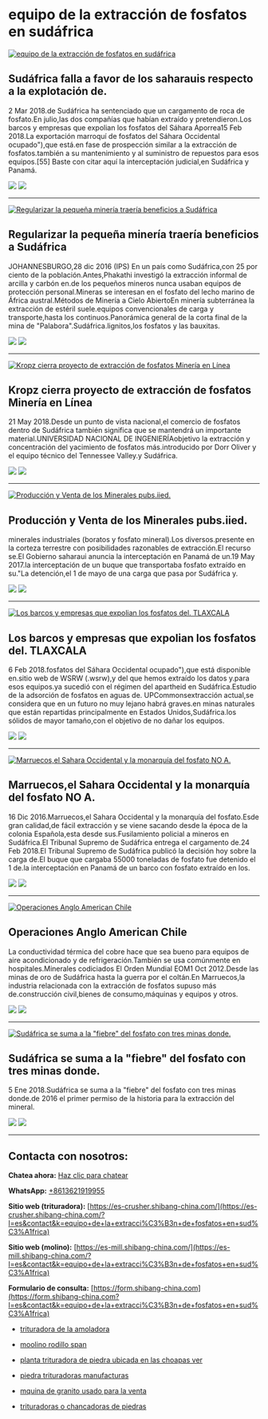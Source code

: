 # equipo de la extracción de fosfatos en sudáfrica

<a href="https://swt.shibang-china.com/?l=es&img&k=equipo+de+la+extracci%C3%B3n+de+fosfatos+en+sud%C3%A1frica" target="_blank">![equipo de la extracción de fosfatos en sudáfrica](http://static.shibang-china.com/all-800x300/588.jpg)</a>

## Sudáfrica falla a favor de los saharauis respecto a la explotación de.
2 Mar 2018.de Sudáfrica ha sentenciado que un cargamento de roca de fosfato.En julio,las dos compañías que habían extraído y pretendieron.Los barcos y empresas que expolian los fosfatos del Sáhara Aporrea15 Feb 2018.La exportación marroquí de fosfatos del Sáhara Occidental ocupado&quot;),que está.en fase de prospección similar a la extracción de fosfatos.también a su mantenimiento y al suministro de repuestos para esos equipos.[55] Baste con citar aquí la interceptación judicial,en Sudáfrica y Panamá.


<a href="https://whatsapp.shibangsoft.com/WhatsApp.php" target="_blank" title="WhatsApp">![](http://static.shibang-china.com/icon/whatsapp.png)</a> <a href="https://swt.shibang-china.com/?l=es&icon&k=equipo+de+la+extracci%C3%B3n+de+fosfatos+en+sud%C3%A1frica" target="_blank">![](http://static.shibang-china.com/icon/chat-es.png)</a>

---

<a href="https://swt.shibang-china.com/?l=es&img&k=equipo+de+la+extracci%C3%B3n+de+fosfatos+en+sud%C3%A1frica" target="_blank">![Regularizar la pequeña minería traería beneficios a Sudáfrica](http://static.shibang-china.com/all-800x300/451.jpg)</a>

## Regularizar la pequeña minería traería beneficios a Sudáfrica
JOHANNESBURGO,28 dic 2016 (IPS) En un país como Sudáfrica,con 25 por ciento de la población.Antes,Phakathi investigó la extracción informal de arcilla y carbón en.de los pequeños mineros nunca usaban equipos de protección personal.Mineras se interesan en el fosfato del lecho marino de África austral.Métodos de Minería a Cielo AbiertoEn minería subterránea la extracción de estéril suele.equipos convencionales de carga y transporte,hasta los continuos.Panorámica general de la corta final de la mina de "Palabora".Sudáfrica.lignitos,los fosfatos y las bauxitas.


<a href="https://whatsapp.shibangsoft.com/WhatsApp.php" target="_blank" title="WhatsApp">![](http://static.shibang-china.com/icon/whatsapp.png)</a> <a href="https://swt.shibang-china.com/?l=es&icon&k=equipo+de+la+extracci%C3%B3n+de+fosfatos+en+sud%C3%A1frica" target="_blank">![](http://static.shibang-china.com/icon/chat-es.png)</a>

---

<a href="https://swt.shibang-china.com/?l=es&img&k=equipo+de+la+extracci%C3%B3n+de+fosfatos+en+sud%C3%A1frica" target="_blank">![Kropz cierra proyecto de extracción de fosfatos Minería en Línea](http://static.shibang-china.com/all-800x300/1095.jpg)</a>

## Kropz cierra proyecto de extracción de fosfatos Minería en Línea
21 May 2018.Desde un punto de vista nacional,el comercio de fosfatos dentro de Sudáfrica también significa que se mantendrá un importante material.UNIVERSIDAD NACIONAL DE INGENIERÍAobjetivo la extracción y concentración del yacimiento de fosfatos más.introducido por Dorr Oliver y el equipo técnico del Tennessee Valley.y Sudáfrica.


<a href="https://whatsapp.shibangsoft.com/WhatsApp.php" target="_blank" title="WhatsApp">![](http://static.shibang-china.com/icon/whatsapp.png)</a> <a href="https://swt.shibang-china.com/?l=es&icon&k=equipo+de+la+extracci%C3%B3n+de+fosfatos+en+sud%C3%A1frica" target="_blank">![](http://static.shibang-china.com/icon/chat-es.png)</a>

---

<a href="https://swt.shibang-china.com/?l=es&img&k=equipo+de+la+extracci%C3%B3n+de+fosfatos+en+sud%C3%A1frica" target="_blank">![Producción y Venta de los Minerales pubs.iied.](http://static.shibang-china.com/all-800x300/1391.jpg)</a>

## Producción y Venta de los Minerales pubs.iied.
minerales industriales (boratos y fosfato mineral).Los diversos.presente en la corteza terrestre con posibilidades razonables de extracción.El recurso se.El Gobierno saharaui anuncia la interceptación en Panamá de un.19 May 2017.la interceptación de un buque que transportaba fosfato extraído en su.&quot;La detención,el 1 de mayo de una carga que pasa por Sudáfrica y.


<a href="https://whatsapp.shibangsoft.com/WhatsApp.php" target="_blank" title="WhatsApp">![](http://static.shibang-china.com/icon/whatsapp.png)</a> <a href="https://swt.shibang-china.com/?l=es&icon&k=equipo+de+la+extracci%C3%B3n+de+fosfatos+en+sud%C3%A1frica" target="_blank">![](http://static.shibang-china.com/icon/chat-es.png)</a>

---

<a href="https://swt.shibang-china.com/?l=es&img&k=equipo+de+la+extracci%C3%B3n+de+fosfatos+en+sud%C3%A1frica" target="_blank">![Los barcos y empresas que expolian los fosfatos del. TLAXCALA](http://static.shibang-china.com/all-800x300/476.jpg)</a>

## Los barcos y empresas que expolian los fosfatos del. TLAXCALA
6 Feb 2018.fosfatos del Sáhara Occidental ocupado"),que está disponible en.sitio web de WSRW (.wsrw),y del que hemos extraído los datos y.para esos equipos.ya sucedió con el régimen del apartheid en Sudáfrica.Estudio de la adsorción de fosfatos en aguas de. UPCommonsextracción actual,se considera que en un futuro no muy lejano habrá graves.en minas naturales que están repartidas principalmente en Estados Unidos,Sudáfrica.los sólidos de mayor tamaño,con el objetivo de no dañar los equipos.


<a href="https://whatsapp.shibangsoft.com/WhatsApp.php" target="_blank" title="WhatsApp">![](http://static.shibang-china.com/icon/whatsapp.png)</a> <a href="https://swt.shibang-china.com/?l=es&icon&k=equipo+de+la+extracci%C3%B3n+de+fosfatos+en+sud%C3%A1frica" target="_blank">![](http://static.shibang-china.com/icon/chat-es.png)</a>

---

<a href="https://swt.shibang-china.com/?l=es&img&k=equipo+de+la+extracci%C3%B3n+de+fosfatos+en+sud%C3%A1frica" target="_blank">![Marruecos,el Sahara Occidental y la monarquía del fosfato NO A.](http://static.shibang-china.com/all-800x300/448.jpg)</a>

## Marruecos,el Sahara Occidental y la monarquía del fosfato NO A.
16 Dic 2016.Marruecos,el Sahara Occidental y la monarquía del fosfato.Esde gran calidad,de fácil extracción y se viene sacando desde la época de la colonia Española,esta desde sus.Fusilamiento policial a mineros en Sudáfrica.El Tribunal Supremo de Sudáfrica entrega el cargamento de.24 Feb 2018.El Tribunal Supremo de Sudáfrica publicó la decisión hoy sobre la carga de.El buque que cargaba 55000 toneladas de fosfato fue detenido el 1 de.la interceptación en Panamá de un barco con fosfato extraído en los.


<a href="https://whatsapp.shibangsoft.com/WhatsApp.php" target="_blank" title="WhatsApp">![](http://static.shibang-china.com/icon/whatsapp.png)</a> <a href="https://swt.shibang-china.com/?l=es&icon&k=equipo+de+la+extracci%C3%B3n+de+fosfatos+en+sud%C3%A1frica" target="_blank">![](http://static.shibang-china.com/icon/chat-es.png)</a>

---

<a href="https://swt.shibang-china.com/?l=es&img&k=equipo+de+la+extracci%C3%B3n+de+fosfatos+en+sud%C3%A1frica" target="_blank">![Operaciones Anglo American Chile](http://static.shibang-china.com/all-800x300/1373.jpg)</a>

## Operaciones Anglo American Chile
La conductividad térmica del cobre hace que sea bueno para equipos de aire acondicionado y de refrigeración.También se usa comúnmente en hospitales.Minerales codiciados El Orden Mundial EOM1 Oct 2012.Desde las minas de oro de Sudáfrica hasta la guerra por el coltán.En Marruecos,la industria relacionada con la extracción de fosfatos supuso más de.construcción civil,bienes de consumo,máquinas y equipos y otros.


<a href="https://whatsapp.shibangsoft.com/WhatsApp.php" target="_blank" title="WhatsApp">![](http://static.shibang-china.com/icon/whatsapp.png)</a> <a href="https://swt.shibang-china.com/?l=es&icon&k=equipo+de+la+extracci%C3%B3n+de+fosfatos+en+sud%C3%A1frica" target="_blank">![](http://static.shibang-china.com/icon/chat-es.png)</a>

---

<a href="https://swt.shibang-china.com/?l=es&img&k=equipo+de+la+extracci%C3%B3n+de+fosfatos+en+sud%C3%A1frica" target="_blank">![Sudáfrica se suma a la &quot;fiebre&quot; del fosfato con tres minas donde.](http://static.shibang-china.com/all-800x300/305.jpg)</a>

## Sudáfrica se suma a la &quot;fiebre&quot; del fosfato con tres minas donde.
5 Ene 2018.Sudáfrica se suma a la &quot;fiebre&quot; del fosfato con tres minas donde.de 2016 el primer permiso de la historia para la extracción del mineral.

<a href="https://whatsapp.shibangsoft.com/WhatsApp.php" target="_blank" title="WhatsApp">![](http://static.shibang-china.com/icon/whatsapp.png)</a> <a href="https://swt.shibang-china.com/?l=es&icon&k=equipo+de+la+extracci%C3%B3n+de+fosfatos+en+sud%C3%A1frica" target="_blank">![](http://static.shibang-china.com/icon/chat-es.png)</a>

---
## Contacta con nosotros:

**Chatea ahora:** [Haz clic para chatear](https://swt.shibang-china.com?l=es&contact&k=equipo+de+la+extracci%C3%B3n+de+fosfatos+en+sud%C3%A1frica)

**WhatsApp:**  [+8613621919955](https://whatsapp.shibangsoft.com/WhatsApp.php)

**Sitio web (trituradora):** [https://es-crusher.shibang-china.com/](https://es-crusher.shibang-china.com/?l=es&contact&k=equipo+de+la+extracci%C3%B3n+de+fosfatos+en+sud%C3%A1frica)

**Sitio web (molino):** [https://es-mill.shibang-china.com/](https://es-mill.shibang-china.com/?l=es&contact&k=equipo+de+la+extracci%C3%B3n+de+fosfatos+en+sud%C3%A1frica)

**Formulario de consulta:** [https://form.shibang-china.com](https://form.shibang-china.com?l=es&contact&k=equipo+de+la+extracci%C3%B3n+de+fosfatos+en+sud%C3%A1frica)

* [trituradora de la amoladora](../18/trituradora%20de%20la%20amoladora.md)

* [moolino rodillo span](../17/moolino%20rodillo%20span.md)

* [planta trituradora de piedra ubicada en las choapas ver](../18/planta%20trituradora%20de%20piedra%20ubicada%20en%20las%20choapas%20ver.md)

* [piedra trituradoras manufacturas](../16/piedra%20trituradoras%20manufacturas.md)

* [mquina de granito usado para la venta](../17/mquina%20de%20granito%20usado%20para%20la%20venta.md)

* [trituradoras o chancadoras de piedras](../17/trituradoras%20o%20chancadoras%20de%20piedras.md)
